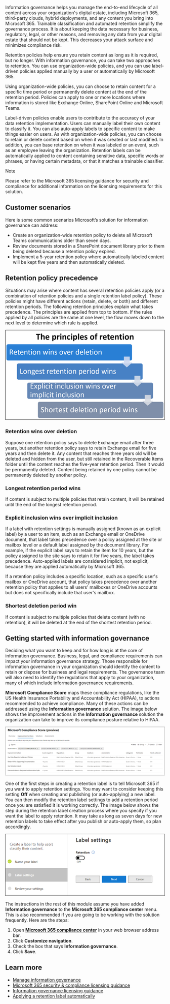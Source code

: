 
Information governance helps you manage the end-to-end lifecycle of all content across your organization's digital estate, including Microsoft 365, third-party clouds, hybrid deployments, and any content you bring into Microsoft 365. Trainable classification and automated retention simplify the governance process.   It is about keeping the data necessary for business, regulatory, legal, or other reasons, and removing any data from your digital estate that should not be kept. This decreases your attack surface and minimizes compliance risk.

Retention policies help ensure you retain content as long as it is required, but no longer. With information governance, you can take two approaches to retention. You can use organization-wide policies, and you can use label-driven policies applied manually by a user or automatically by Microsoft 365.

Using organization-wide policies, you can choose to retain content for a specific time period or permanently delete content at the end of the retention period. Policies can apply to one or more locations where information is stored like Exchange Online, SharePoint Online and Microsoft Teams.

Label-driven policies enable users to contribute to the accuracy of your data retention implementation. Users can manually label their own content to classify it. You can also auto-apply labels to specific content to make things easier on users. As with organization-wide policies, you can choose to retain or delete content based on when it was created or last modified. In addition, you can base retention on when it was labeled or an event, such as an employee leaving the organization. Retention labels can be automatically applied to content containing sensitive data, specific words or phrases, or having certain metadata, or that it matches a trainable classifier.

> [!NOTE]
> Please refer to the Microsoft 365 licensing guidance for security and compliance for additional information on the licensing requirements for this solution.

## Customer scenarios
Here is some common scenarios Microsoft’s solution for information governance can address:
- Create an organization-wide retention policy to delete all Microsoft Teams communications older than seven days.
- Review documents stored in a SharePoint document library prior to them being deleted because a retention policy expired.
- Implement a 5-year retention policy where automatically labeled content will be kept five years and then automatically deleted.

## Retention policy precedence
Situations may arise where content has several retention policies apply (or a combination of retention policies and a single retention label policy). These policies might have different actions (retain, delete, or both) and different retention periods. The following retention principles explain what takes precedence. The principles are applied from top to bottom. If the rules applied by all policies are the same at one level, the flow moves down to the next level to determine which rule is applied.

![Principles of retention](../media/principles-of-retention.png)
 
### Retention wins over deletion 
Suppose one retention policy says to delete Exchange email after three years, but another retention policy says to retain Exchange email for five years and then delete it. Any content that reaches three years old will be deleted and hidden from the user, but still retained in the Recoverable Items folder until the content reaches the five-year retention period. Then it would be permanently deleted. Content being retained by one policy cannot be permanently deleted by another policy.

### Longest retention period wins
If content is subject to multiple policies that retain content, it will be retained until the end of the longest retention period.

### Explicit inclusion wins over implicit inclusion
If a label with retention settings is manually assigned (known as an explicit label) by a user to an item, such as an Exchange email or OneDrive document, that label takes precedence over a policy assigned at the site or mailbox level or a default label assigned by the document library. For example, if the explicit label says to retain the item for 10 years, but the policy assigned to the site says to retain it for five years, the label takes precedence. Auto-applied labels are considered implicit, not explicit, because they are applied automatically by Microsoft 365.

If a retention policy includes a specific location, such as a specific user's mailbox or OneDrive account, that policy takes precedence over another retention policy that applies to all users' mailboxes or OneDrive accounts but does not specifically include that user's mailbox.

### Shortest deletion period win
If content is subject to multiple policies that delete content (with no retention), it will be deleted at the end of the shortest retention period.

## Getting started with information governance 
 Deciding what you want to keep and for how long is at the core of information governance. Business, legal, and compliance requirements can impact your information governance strategy. Those responsible for information governance in your organization should identify the content to retain or dispose for business and legal requirements. The governance team will also need to identify the regulations that apply to your organization, many of which include information governance requirements. 

**Microsoft Compliance Score** maps these compliance regulations, like the US Health Insurance Portability and Accountability Act (HIPAA), to actions recommended to achieve compliance. Many of these actions can be addressed using the **Information governance** solution. The image below shows the improvement actions in the **Information governance** solution the organization can take to improve its compliance posture relative to HIPAA.
  
![Microsoft compliance score](../media/compliance-score.png)

One of the first steps in creating a retention label is to tell Microsoft 365 if you want to apply retention settings. You may want to consider keeping this setting **Off** when creating and publishing (or auto-applying) a new label. You can then modify the retention label settings to add a retention period once you are satisfied it is working correctly. The image below shows the step during the retention label creation process where you specify if you want the label to apply retention. It may take as long as seven days for new retention labels to take effect after you publish or auto-apply them, so plan accordingly.

![Retention label settings](../media/label-settings.png)
 
The instructions in the rest of this module assume you have added **Information governance** to the **Microsoft 365 compliance center** menu. This is also recommended if you are going to be working with the solution frequently. Here are the steps:
1. Open [**Microsoft 365 compliance center**](https://compliance.microsoft.com?azure-portal=true) in your web browser address bar.
1. Click **Customize navigation**.
1. Check the box that says **Information governance**.
1. Click **Save**.

## Learn more
- [Manage information governance](/microsoft-365/compliance/manage-information-governance?azure-portal=true)
- [Microsoft 365 security & compliance licensing guidance](/office365/servicedescriptions/microsoft-365-service-descriptions/microsoft-365-tenantlevel-services-licensing-guidance/microsoft-365-security-compliance-licensing-guidance?azure-portal=true)
- [Information governance licensing guidance](/office365/servicedescriptions/microsoft-365-service-descriptions/microsoft-365-tenantlevel-services-licensing-guidance/microsoft-365-security-compliance-licensing-guidance%23information-governance?azure-portal=true)
- [Applying a retention label automatically](/microsoft-365/compliance/labels?view=o365-worldwide#applying-a-retention-label-automatically-based-on-conditions?azure-portal=true)
